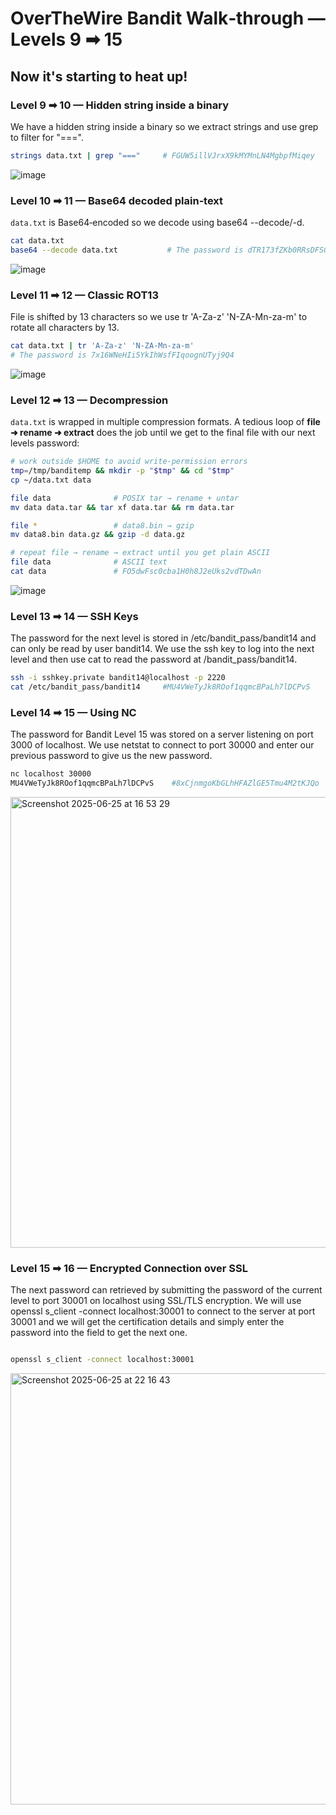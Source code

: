 # OverTheWire **Bandit** Walk‑through — Levels 9 ➡ 15

Now it's starting to heat up!
---

### Level 9 ➡ 10 — Hidden string inside a binary 

We have a hidden string inside a binary so we extract strings and use grep to filter for "===".

```bash
strings data.txt | grep "==="     # FGUW5illVJrxX9kMYMnLN4MgbpfMiqey
```
![image](https://github.com/user-attachments/assets/22523032-f2d4-47cf-8688-8b76cf4779be)

### Level 10 ➡ 11 — Base64 decoded plain‑text

`data.txt` is Base64‑encoded so we decode using base64 --decode/-d.

```bash
cat data.txt 
base64 --decode data.txt           # The password is dTR173fZKb0RRsDFSGsg2RWnpNVj3qRr
```
![image](https://github.com/user-attachments/assets/923d2e30-6407-483a-9c0c-4aca06b399b9)

### Level 11 ➡ 12 — Classic ROT13

File is shifted by 13 characters so we use tr 'A-Za-z' 'N-ZA-Mn-za-m' to rotate all characters by 13. 

```bash
cat data.txt | tr 'A-Za-z' 'N-ZA-Mn-za-m'
# The password is 7x16WNeHIi5YkIhWsfFIqoognUTyj9Q4
```
![image](https://github.com/user-attachments/assets/22bbf870-c4c9-4f8b-bc24-1861f9536e9d)

### Level 12 ➡ 13 — Decompression

`data.txt` is wrapped in multiple compression formats.  A tedious loop of **file ➜ rename ➜ extract** does the job until we get to the final file with our next levels password:

```bash
# work outside $HOME to avoid write‑permission errors
tmp=/tmp/banditemp && mkdir -p "$tmp" && cd "$tmp"
cp ~/data.txt data

file data              # POSIX tar → rename + untar
mv data data.tar && tar xf data.tar && rm data.tar

file *                 # data8.bin → gzip
mv data8.bin data.gz && gzip -d data.gz

# repeat file → rename → extract until you get plain ASCII
file data              # ASCII text
cat data               # FO5dwFsc0cba1H0h8J2eUks2vdTDwAn
```

![image](https://github.com/user-attachments/assets/d65b0d60-c3d6-45dc-8391-bdf84da0ecdf)

### Level 13 ➡ 14 — SSH Keys

The password for the next level is stored in /etc/bandit_pass/bandit14 and can only be read by user bandit14. We use the ssh key to log into the next level and then use cat to read the password at /bandit_pass/bandit14. 



```bash
ssh -i sshkey.private bandit14@localhost -p 2220
cat /etc/bandit_pass/bandit14     #MU4VWeTyJk8ROof1qqmcBPaLh7lDCPvS
```


### Level 14 ➡ 15 — Using NC

The password for Bandit Level 15 was stored on a server listening on port 3000 of localhost. We use netstat to connect to port 30000 and enter our previous password to give us the new password.

```bash
nc localhost 30000
MU4VWeTyJk8ROof1qqmcBPaLh7lDCPvS    #8xCjnmgoKbGLhHFAZlGE5Tmu4M2tKJQo
```

<img width="721" alt="Screenshot 2025-06-25 at 16 53 29" src="https://github.com/user-attachments/assets/5ec586cc-3b30-4545-95ab-2910a4ecbcde" /> 

### Level 15 ➡ 16 — Encrypted Connection over SSL 

The next password can retrieved by submitting the password of the current level to port 30001 on localhost using SSL/TLS encryption. We will use openssl s_client -connect localhost:30001 to connect to the server at port 30001 and we will get the certification details and simply enter the password into the field to get the next one.

```bash

openssl s_client -connect localhost:30001

```

<img width="690" alt="Screenshot 2025-06-25 at 22 16 43" src="https://github.com/user-attachments/assets/31bc3005-d424-47e0-967f-1e3ffd414c5e" /> 
